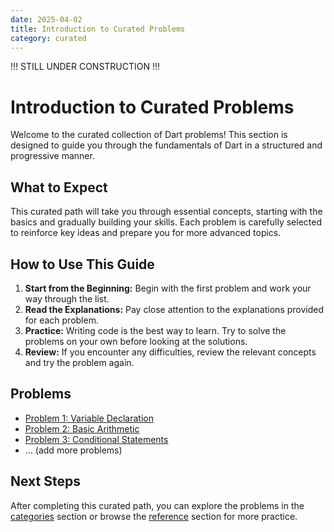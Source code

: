 ```yaml
---
date: 2025-04-02
title: Introduction to Curated Problems
category: curated
---
```


!!! STILL UNDER CONSTRUCTION !!!

# Introduction to Curated Problems

Welcome to the curated collection of Dart problems! This section is designed to guide you through the fundamentals of Dart in a structured and progressive manner.

## What to Expect

This curated path will take you through essential concepts, starting with the basics and gradually building your skills. Each problem is carefully selected to reinforce key ideas and prepare you for more advanced topics.

## How to Use This Guide

1.  **Start from the Beginning:** Begin with the first problem and work your way through the list.
2.  **Read the Explanations:** Pay close attention to the explanations provided for each problem.
3.  **Practice:** Writing code is the best way to learn. Try to solve the problems on your own before looking at the solutions.
4.  **Review:** If you encounter any difficulties, review the relevant concepts and try the problem again.

## Problems

* [Problem 1: Variable Declaration](problem_1.md)
* [Problem 2: Basic Arithmetic](problem_2.md)
* [Problem 3: Conditional Statements](problem_3.md)
* ... (add more problems)

## Next Steps

After completing this curated path, you can explore the problems in the [categories](../categories/variables.md) section or browse the [reference](../reference/problem_001.md) section for more practice.